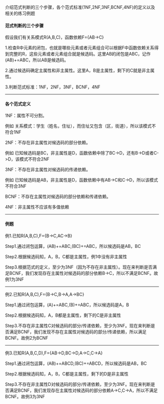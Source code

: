 介绍范式判断的三个步骤，各个范式标准(1NF,2NF,3NF,BCNF,4NF)的定义以及相关的练习例题



#### 范式判断的三个步骤

假设我们有关系模式R(A,B,C)，函数依赖F={AB->C}

1.检查R中元素的闭包，也就是哪些元素或者元素组合可以根据F中函数依赖关系得到完整的R，这些元素或者元素组合就是候选码。这里AB的闭包是ABC，记作(AB)+=ABC，所以AB是候选码。

2.通过候选码确定主属性和非主属性。这里A，B是主属性，剩下的C就是非主属性。

3.判断范式标准：1NF，2NF，3NF，BCNF，4NF

***

#### 各个范式定义

1NF：属性不可分割。

例如 关系模式：学生（姓名，住址），而住址又包含（区，街道），所以该模式不符合1NF

2NF：不存在非主属性对候选码的部分依赖。

例如 已知候选码是BC，非主属性是D，函数依赖中除了BC->D，还有B->D或者C->D，该模式不符合2NF

3NF：不存在非主属性对候选码的传递依赖。

例如 已知候选码是AB，非主属性是D，函数依赖中有AB->C和C->D，所以该模式不符合3NF

BCNF：不存在主属性对候选码的部分依赖和传递依赖。

4NF：非主属性不应该有多值依赖

***

#### 例题

例1.已知R(A,B,C),F={B->C,AC->B}

Step1.通过闭包运算，(AB)+=ABC,(BC)+=ABC，所以候选码是AB，BC

Step2.根据候选码知，A，B，C都是主属性，例1中没有非主属性

Step3.根据范式的定义，至少为3NF（因为不存在非主属性）。现在来判断是否满足BCNF，我们发现存在主属性对候选码的部分依赖B->C，所以不满足BCNF。故例1为3NF

***

例2.已知R(A,B,C),F={B->C,B->A,A->BC}

Step1.通过闭包运算，(A)+=ABC,(B)+=ABC，所以候选码是A，B

Step2.根据候选码知，A，B都是主属性，剩下的C是非主属性

Step3.不存在非主属性C对候选码的部分/传递依赖，至少为3NF。现在来判断是否满足BCNF，我们发现不存在主属性对候选码的部分/传递依赖，所以满足BCNF。故例2为BCNF

***

例3.已知R(A,B,C,D),F={AB->D,BC->D,A->C,C->A}

Step1.通过闭包运算，(AB)+=ABCD,(BC)+=ABCD，所以候选码是AB，BC

Step2.根据候选码知，A，B，C都是主属性，剩下的D是非主属性

Step3.不存在非主属性D对候选码的部分/传递依赖，至少为3NF。现在来判断是否满足BCNF，我们发现存在主属性对候选码的部分依赖A->C,C->A，所以不满足BCNF。故例3为3NF

